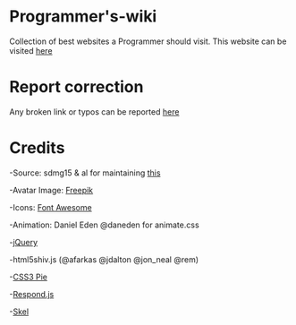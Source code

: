 # Programmer's-wiki
Collection of best websites a Programmer should visit.
This website can be visited [here](http://sumanjay.me/pw/)

# Report correction
Any broken link or typos can be reported [here](http://sumanjay.me/pw/#report)

# Credits
-Source: sdmg15 & al for maintaining [this](https://github.com/sdmg15/Best-websites-a-programmer-should-visit/)

-Avatar Image: [Freepik](freepik.com)

-Icons: [Font Awesome](fortawesome.github.com/Font-Awesome)

-Animation: Daniel Eden @daneden for animate.css

-[jQuery](jquery.com)

-html5shiv.js (@afarkas @jdalton @jon_neal @rem)

-[CSS3 Pie](css3pie.com)

-[Respond.js](j.mp/respondjs)

-[Skel](skel.io)
